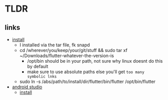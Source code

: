 # TLDR

## links

- [install](https://flutter.dev/docs/get-started/install/linux)
  - I installed via the tar file, fk snapd
  - cd /wherever/you/keep/your/git/stuff && sudo tar xf ~/Downloads/flutter-whatever-the-version-is
    - /opt/bin should be in your path, not sure why linux doesnt do this by default
    - make sure to use absolute paths else you'll get `too many symbolic lnks`
  - sudo ln -s /abs/path/to/install/dir/flutter/bin/flutter /opt/bin/flutter
- [android studio](https://developer.android.com/studio)
  - [install](https://developer.android.com/studio/install)
